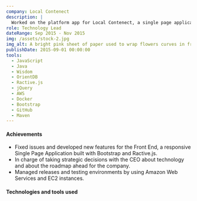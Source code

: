 ```yaml
---
company: Local Contenect
description: |
  Worked on the platform app for Local Contenect, a single page application whose mission is to link global companies with local suppliers from the Oil & Gas industry.
role: Technology Lead
dateRange: Sep 2015 - Nov 2015
img: /assets/stock-2.jpg
img_alt: A bright pink sheet of paper used to wrap flowers curves in front of rich blue background
publishDate: 2015-09-01 00:00:00
tools:
  - JavaScript
  - Java
  - Wisdom
  - OrientDB
  - Ractive.js
  - jQuery
  - AWS
  - Docker
  - Bootstrap
  - GitHub
  - Maven
---
```


#### Achievements

- Fixed issues and developed new features for the Front End, a responsive Single Page Application built with Bootstrap and Ractive.js.
- In charge of taking strategic decisions with the CEO about technology and about the roadmap ahead for the company.
- Managed releases and testing environments by using Amazon Web Services and EC2 instances.

#### Technologies and tools used

